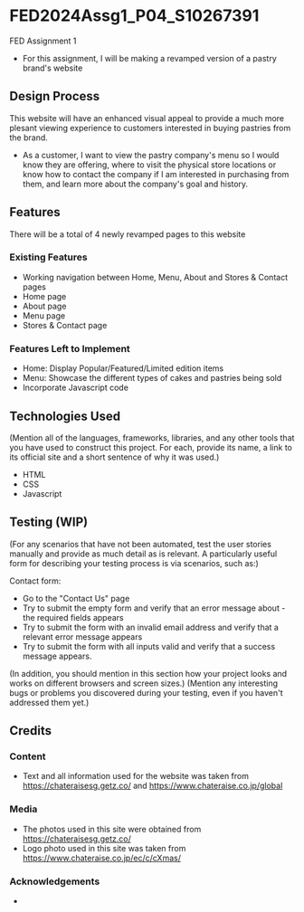 # FED2024Assg1_P04_S10267391
FED Assignment 1
- For this assignment, I will be making a revamped version of a pastry brand's website

## Design Process
This website will have an enhanced visual appeal to provide a much more plesant viewing experience to customers interested in buying pastries from the brand.

- As a customer, I want to view the pastry company's menu so I would know they are offering, where to visit the physical store locations or know how to contact the company if I am interested in purchasing from them, and learn more about the company's goal and history.

## Features
There will be a total of 4 newly revamped pages to this website

### Existing Features
- Working navigation between Home, Menu, About and Stores & Contact pages
- Home page
- About page
- Menu page
- Stores & Contact page

### Features Left to Implement
- Home: Display Popular/Featured/Limited edition items
- Menu: Showcase the different types of cakes and pastries being sold
- Incorporate Javascript code

## Technologies Used
(Mention all of the languages, frameworks, libraries, and any other tools that you have used to construct this project. For each, provide its name, a link to its official site and a short sentence of why it was used.)

- HTML
- CSS
- Javascript

## Testing (WIP)
(For any scenarios that have not been automated, test the user stories manually and provide as much detail as is relevant. A particularly useful form for describing your testing process is via scenarios, such as:)

Contact form:
- Go to the "Contact Us" page
- Try to submit the empty form and verify that an error message about - the required fields appears
- Try to submit the form with an invalid email address and verify that a relevant error message appears
- Try to submit the form with all inputs valid and verify that a success message appears.

(In addition, you should mention in this section how your project looks and works on different browsers and screen sizes.)
(Mention any interesting bugs or problems you discovered during your testing, even if you haven't addressed them yet.)

## Credits
### Content
- Text and all information used for the website was taken from 
https://chateraisesg.getz.co/ and https://www.chateraise.co.jp/global

### Media
- The photos used in this site were obtained from https://chateraisesg.getz.co/
- Logo photo used in this site was taken from https://www.chateraise.co.jp/ec/c/cXmas/

### Acknowledgements
- 
